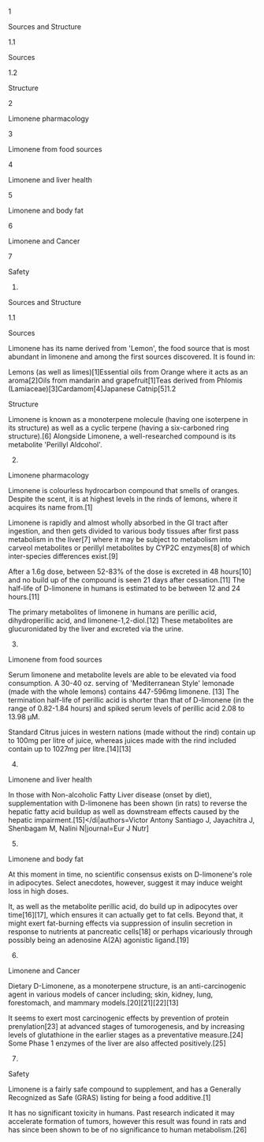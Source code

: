 1

Sources and Structure

1.1

Sources

1.2

Structure

2

Limonene pharmacology

3

Limonene from food sources

4

Limonene and liver health

5

Limonene and body fat

6

Limonene and Cancer

7

Safety

1.

Sources and Structure

1.1

Sources

Limonene has its name derived from 'Lemon', the food source that is most abundant in limonene and among the first sources discovered. It is found in:

Lemons (as well as limes)[1]Essential oils from Orange where it acts as an aroma[2]Oils from mandarin and grapefruit[1]Teas derived from Phlomis (Lamiaceae)[3]Cardamom[4]Japanese Catnip[5]1.2

Structure

Limonene is known as a monoterpene molecule (having one isoterpene in its structure) as well as a cyclic terpene (having a six-carboned ring structure).[6] Alongside Limonene, a well-researched compound is its metabolite 'Perillyl Aldcohol'.

2.

Limonene pharmacology

Limonene is colourless hydrocarbon compound that smells of oranges. Despite the scent, it is at highest levels in the rinds of lemons, where it acquires its name from.[1]

Limonene is rapidly and almost wholly absorbed in the GI tract after ingestion, and then gets divided to various body tissues after first pass metabolism in the liver[7] where it may be subject to metabolism into carveol metabolites or perillyl metabolites by CYP2C enzymes[8] of which inter-species differences exist.[9] 

After a 1.6g dose, between 52-83% of the dose is excreted in 48 hours[10] and no build up of the compound is seen 21 days after cessation.[11] The half-life of D-limonene in humans is estimated to be between 12 and 24 hours.[11]

The primary metabolites of limonene in humans are perillic acid, dihydroperillic acid, and limonene-1,2-diol.[12] These metabolites are glucuronidated by the liver and excreted via the urine.

3.

Limonene from food sources

Serum limonene and metabolite levels are able to be elevated via food consumption. A 30-40 oz. serving of 'Mediterranean Style' lemonade (made with the whole lemons) contains 447-596mg limonene. [13] The termination half-life of perillic acid is shorter than that of D-limonene (in the range of 0.82-1.84 hours) and spiked serum levels of perillic acid 2.08 to 13.98 μM.

Standard Citrus juices in western nations (made without the rind) contain up to 100mg per litre of juice, whereas juices made with the rind included contain up to 1027mg per litre.[14][13]

4.

Limonene and liver health

In those with Non-alcoholic Fatty Liver disease (onset by diet), supplementation with D-limonene has been shown (in rats) to reverse the hepatic fatty acid buildup as well as downstream effects caused by the hepatic impairment.[15]</di|authors=Victor Antony Santiago J, Jayachitra J, Shenbagam M, Nalini N|journal=Eur J Nutr]

5.

Limonene and body fat

At this moment in time, no scientific consensus exists on D-limonene's role in adipocytes. Select anecdotes, however, suggest it may induce weight loss in high doses.

It, as well as the metabolite perillic acid, do build up in adipocytes over time[16][17], which ensures it can actually get to fat cells. Beyond that, it might exert fat-burning effects via suppression of insulin secretion in response to nutrients at pancreatic cells[18] or perhaps vicariously through possibly being an adenosine A(2A) agonistic ligand.[19]

6.

Limonene and Cancer

Dietary D-Limonene, as a monoterpene structure, is an anti-carcinogenic agent in various models of cancer including; skin, kidney, lung, forestomach, and mammary models.[20][21][22][13]

It seems to exert most carcinogenic effects by prevention of protein prenylation[23] at advanced stages of tumorogenesis, and by increasing levels of glutathione in the earlier stages as a preventative measure.[24] Some Phase 1 enzymes of the liver are also affected positively.[25]

7.

Safety

Limonene is a fairly safe compound to supplement, and has a Generally Recognized as Safe (GRAS) listing for being a food additive.[1]

It has no significant toxicity in humans. Past research indicated it may accelerate formation of tumors, however this result was found in rats and has since been shown to be of no significance to human metabolism.[26]

